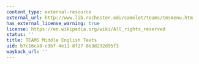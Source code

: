 ```yaml
---
content_type: external-resource
external_url: http://www.lib.rochester.edu/camelot/teams/tmsmenu.htm
has_external_license_warning: true
license: https://en.wikipedia.org/wiki/All_rights_reserved
status: ''
title: TEAMS Middle English Texts
uid: b7c16ca8-c9bf-4e11-8f27-8e3d292d95f3
wayback_url: ''
---
```

